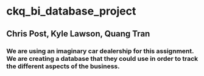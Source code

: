 # ckq_bi_database_project

## Chris Post, Kyle Lawson, Quang Tran

### We are using an imaginary car dealership for this assignment. We are creating a database that they could use in order to track the different aspects of the business.